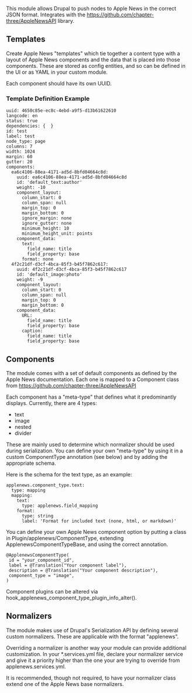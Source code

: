 This module allows Drupal to push nodes to Apple News in the correct
JSON format. Integrates with the 
https://github.com/chapter-three/AppleNewsAPI library.

## Templates

Create Apple News "templates" which tie together a content type with a
layout of Apple News components and the data that is placed into those
components. These are stored as config entities, and so can be defined
in the UI or as YAML in your custom module.

Each component should have its own UUID.

### Template Definition Example

```
uuid: 4650c85e-ec8c-4ebd-a9f5-d13b61622610
langcode: en
status: true
dependencies: {  }
id: test
label: test
node_type: page
columns: 7
width: 1024
margin: 60
gutter: 20
components:
  ea6c4106-88ea-4171-ad5d-8bfd04664c8d:
    uuid: ea6c4106-88ea-4171-ad5d-8bfd04664c8d
    id: 'default_text:author'
    weight: -10
    component_layout:
      column_start: 0
      column_span: null
      margin_top: 0
      margin_bottom: 0
      ignore_margin: none
      ignore_gutter: none
      minimum_height: 10
      minimum_height_unit: points
    component_data:
      text:
        field_name: title
        field_property: base
      format: none
  4f2c21df-d3cf-4bca-85f3-b45f7862c617:
    uuid: 4f2c21df-d3cf-4bca-85f3-b45f7862c617
    id: 'default_image:photo'
    weight: -9
    component_layout:
      column_start: 0
      column_span: null
      margin_top: 0
      margin_bottom: 0
    component_data:
      URL:
        field_name: title
        field_property: base
      caption:
        field_name: title
        field_property: base
```

## Components

The module comes with a set of default components as defined by the 
Apple News documentation. Each one is mapped to a Component class from
https://github.com/chapter-three/AppleNewsAPI

Each component has a "meta-type" that defines what it predominantly
displays. Currently, there are 4 types:

- text
- image
- nested
- divider

These are mainly used to determine which normalizer should be used during
serialization. You can define your own "meta-type" by using it in a
custom ComponentType annotation (see below) and by adding the appropriate
schema.

Here is the schema for the text type, as an example:

```
applenews.component_type.text:
  type: mapping
  mapping:
    text:
      type: applenews.field_mapping
    format:
      type: string
      label: 'Format for included text (none, html, or markdown)'
```

You can define your own Apple News component option by putting a class 
in Plugin/applenews/ComponentType, extending ApplenewsComponentTypeBase,
and using the correct annotation.

```
@ApplenewsComponentType(
 id = "your_component_id",
 label = @Translation("Your component label"),
 description = @Translation("Your component description"),
 component_type = "image",
)
```

Component plugins can be altered via 
hook_applenews_component_type_plugin_info_alter().

## Normalizers

The module makes use of Drupal's Serialization API by defining several
custom normalizers. These are applicable with the format "applenews". 

Overriding a normalizer is another way your module can provide additional
customization. In your *.services.yml file, declare your normalizer
service and give it a priority higher than the one your are trying to
override from applenews.services.yml.

It is recommended, though not required, to have your normalizer class
extend one of the Apple News base normalizers.
